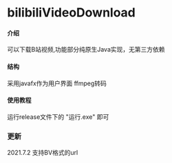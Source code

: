 # bilibiliVideoDownload

#### 介绍
可以下载B站视频,功能部分纯原生Java实现，无第三方依赖

#### 结构
采用javafx作为用户界面
ffmpeg转码

#### 使用教程

运行release文件下的 "运行.exe" 即可

### 更新

2021.7.2 支持BV格式的url